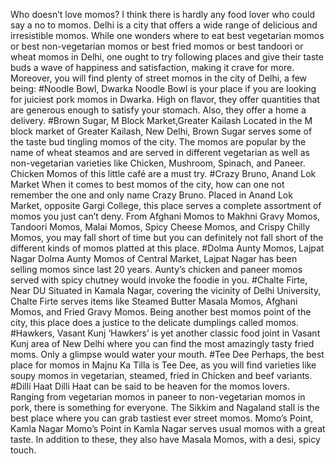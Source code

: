 Who doesn’t love momos? I think there is hardly any food lover who could say a no to momos. Delhi is a city that offers a wide range of delicious and irresistible momos. While one wonders where to eat best vegetarian momos or best non-vegetarian momos or best fried momos or best tandoori or wheat momos in Delhi, one ought to try following places and give their taste buds a wave of happiness and satisfaction, making it crave for more. Moreover, you will find plenty of street momos in the city of Delhi, a few being:
#Noodle Bowl, Dwarka
Noodle Bowl is your place if you are looking for juiciest pork momos in Dwarka. High on flavor, they offer quantities that are generous enough to satisfy your stomach. Also, they offer a home a delivery.
#Brown Sugar, M Block Market,Greater Kailash
Located in the M block market of Greater Kailash, New Delhi, Brown Sugar serves some of the taste bud tingling momos of the city. The momos are popular by the name of wheat steamos and are served in different vegetarian as well as non-vegetarian varieties like Chicken, Mushroom, Spinach, and Paneer. Chicken Momos of this little café are a must try.
#Crazy Bruno, Anand Lok Market
When it comes to best momos of the city, how can one not remember the one and only name Crazy Bruno. Placed in Anand Lok Market, opposite Gargi College, this place serves a complete assortment of momos you just can’t deny. From Afghani Momos to Makhni Gravy Momos, Tandoori Momos, Malai Momos, Spicy Cheese Momos, and Crispy Chilly Momos, you may fall short of time but you can definitely not fall short of the different kinds of momos platted at this place.
#Dolma Aunty Momos, Lajpat Nagar
Dolma Aunty Momos of Central Market, Lajpat Nagar has been selling momos since last 20 years. Aunty’s chicken and paneer momos served with spicy chutney would invoke the foodie in you. 
#Chalte Firte, Near DU
Situated in Kamala Nagar, covering the vicinity of Delhi University, Chalte Firte serves items like Steamed Butter Masala Momos, Afghani Momos, and Fried Gravy Momos. Being another best momos point of the city, this place does a justice to the delicate dumplings called momos. 
#Hawkers, Vasant Kunj
‘Hawkers’ is yet another classic food joint in Vasant Kunj area of New Delhi where you can find the most amazingly tasty fried moms. Only a glimpse would water your mouth. 
#Tee Dee
Perhaps, the best place for momos in Majnu Ka Tilla is Tee Dee, as you will find varieties like soupy momos in vegetarian, steamed, fried in Chicken and beef variants. 
#Dilli Haat
Dilli Haat can be said to be heaven for the momos lovers. Ranging from vegetarian momos in paneer to non-vegetarian momos in pork, there is something for everyone. The Sikkim and Nagaland stall is the best place where you can grab tastiest ever street momos.
Momo’s Point, Kamla Nagar
Momo’s Point in Kamla Nagar serves usual momos with a great taste. In addition to these, they also have Masala Momos, with a desi, spicy touch. 

